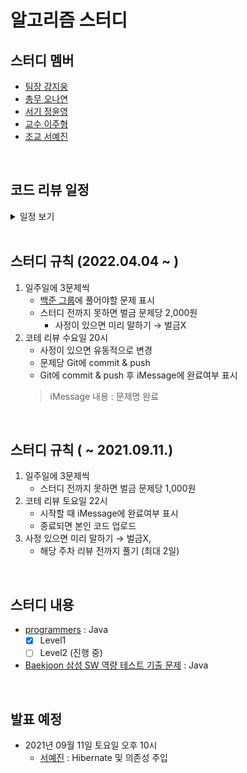 # 알고리즘 스터디

## 스터디 멤버
- [팀장 강지웅](https://github.com/JIW00NG)
- [총무 오나연](https://github.com/yeon97)
- [서기 정윤영](https://github.com/Zzeongyx2)
- [교수 이주형](https://github.com/yamiblack)
- [조교 서예진](https://github.com/yejin25)

<br>

## 코드 리뷰 일정
<details>
    <summary>일정 보기</summary>
    1. 2022년 04월 13일 수요일 20시 : <a href="https://www.acmicpc.net/problem/13460">구슬 탈출2</a>, <a href="https://www.acmicpc.net/problem/12100">2048 (Easy)</a>, <a href="https://www.acmicpc.net/problem/3190">뱀</a>
</details>

<br>

## 스터디 규칙 (2022.04.04 ~ )
1. 일주일에 3문제씩
    - [백준 그룹]()에 풀어야할 문제 표시
    - 스터디 전까지 못하면 벌금 문제당 2,000원
        - 사정이 있으면 미리 말하기 → 벌금X  
2. 코테 리뷰 수요일 20시
    - 사정이 있으면 유동적으로 변경
    - 문제당 Git에 commit & push
    - Git에 commit & push 후 iMessage에 완료여부 표시
    > iMessage 내용 : 문제명 완료

<br>

## 스터디 규칙 ( ~ 2021.09.11.)
1. 일주일에 3문제씩
    - 스터디 전까지 못하면 벌금 문제당 1,000원
2. 코테 리뷰 토요일 22시
    - 시작할 때 iMessage에 완료여부 표시
    - 종료되면 본인 코드 업로드
3. 사정 있으면 미리 말하기 → 벌금X, 
    - 해당 주차 리뷰 전까지 풀기 (최대 2일)

<br>

## 스터디 내용
- [programmers](https://programmers.co.kr/learn/challenges) : Java 
    - [x] Level1
    - [ ] Level2 (진행 중)
- [Baekjoon 삼성 SW 역량 테스트 기출 문제](https://www.acmicpc.net/workbook/view/1152) : Java

<br>

## 발표 예정
- 2021년 09월 11일 토요일 오후 10시
    - [서예진](https://github.com/yejin25) : Hibernate 및 의존성 주입
